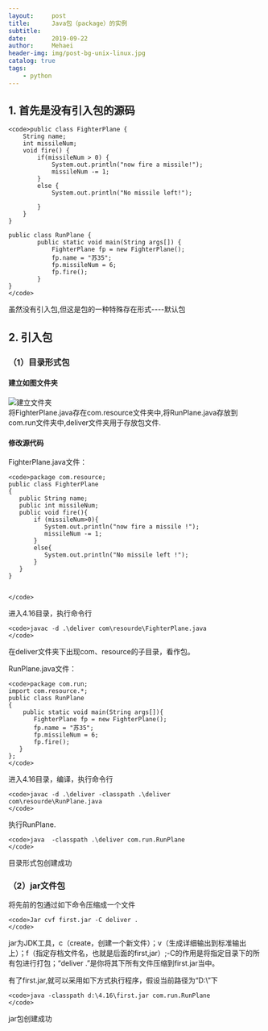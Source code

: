 ```yaml
---
layout:     post
title:      Java包（package）的实例
subtitle:   
date:       2019-09-22
author:     Mehaei
header-img: img/post-bg-unix-linux.jpg
catalog: true
tags:
    - python
---
```

## <a id="1__0"></a>1. 首先是没有引入包的源码

```
<code>public class FighterPlane {
	String name;
	int missileNum;
	void fire() {
		if(missileNum > 0) {
			System.out.println("now fire a missile!");
			missileNum -= 1;
		}
		else {
			System.out.println("No missile left!");
			
		}
	}
}

public class RunPlane {
		public static void main(String args[]) {
			FighterPlane fp = new FighterPlane();
			fp.name = "苏35";
			fp.missileNum = 6;
			fp.fire();
		}
}
</code>
```

虽然没有引入包,但这是包的一种特殊存在形式----默认包

## <a id="2__29"></a>2. 引入包

### <a id="1_30"></a>（1）目录形式包

#### <a id="_31"></a>建立如图文件夹

<img src="https://img-blog.csdnimg.cn/20190922162053748.png?x-oss-process=image/watermark,type_ZmFuZ3poZW5naGVpdGk,shadow_10,text_aHR0cHM6Ly9ibG9nLmNzZG4ubmV0L3FxXzQzNjYxNTU4,size_16,color_FFFFFF,t_70" alt="建立文件夹"><br>
将FighterPlane.java存在com.resource文件夹中,将RunPlane.java存放到com.run文件夹中,deliver文件夹用于存放包文件.

#### <a id="_34"></a>修改源代码

FighterPlane.java文件：

```
<code>package com.resource;
public class FighterPlane
{
   public String name;
   public int missileNum;
   public void fire(){
       if (missileNum>0){
          System.out.println("now fire a missile !");
		  missileNum -= 1; 
       }
       else{
          System.out.println("No missile left !");
       }
   }   
}


</code>
```

进入4.16目录，执行命令行

```
<code>javac -d .\deliver com\resourde\FighterPlane.java
</code>
```

在deliver文件夹下出现com、resource的子目录，看作包。

RunPlane.java文件：

```
<code>package com.run;
import com.resource.*;
public class RunPlane
{
	public static void main(String args[]){
       FighterPlane fp = new FighterPlane();
	   fp.name = "苏35";
	   fp.missileNum = 6;
	   fp.fire();
   }
};
</code>
```

进入4.16目录，编译，执行命令行

```
<code>javac -d .\deliver -classpath .\deliver com\resourde\RunPlane.java
</code>
```

执行RunPlane.

```
<code>java  -classpath .\deliver com.run.RunPlane
</code>
```

目录形式包创建成功

### <a id="2jar_85"></a>（2）jar文件包

将先前的包通过如下命令压缩成一个文件

```
<code>Jar cvf first.jar -C deliver .
</code>
```

jar为JDK工具，c（create，创建一个新文件）；v（生成详细输出到标准输出上）；f（指定存档文件名，也就是后面的first,jar）;-C的作用是将指定目录下的所有包进行打包；“deliver .”是你将其下所有文件压缩到first.jar当中。

有了first.jar,就可以采用如下方式执行程序，假设当前路径为“D:\”下

```
<code>java -classpath d:\4.16\first.jar com.run.RunPlane
</code>
```

jar包创建成功
